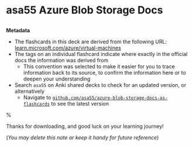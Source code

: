 # asa55 Azure Blob Storage Docs

##

**Metadata**

- The flashcards in this deck are derived from the following URL: [learn.microsoft.com/azure/virtual-machines](learn.microsoft.com/azure/storage/blobs/)
- The tags on an individual flashcard indicate where exactly in the official docs the information was derived from
  - This convention was selected to make it easier for you to trace information back to its source, to confirm the information here or to deepen your understanding
- Search `asa55` on Anki shared decks to check for an updated version, or alternatively
  - Navigate to [`github.com/asa55/azure-blob-storage-docs-as-flashcards`](https://github.com/asa55/azure-blob-storage-docs-as-flashcards) to see the latest version

%

Thanks for downloading, and good luck on your learning journey!

(_You may delete this note or keep it handy for future reference_)
